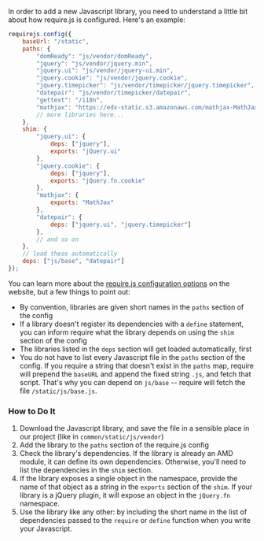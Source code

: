 In order to add a new Javascript library, you need to understand a little bit about how require.js is configured. Here's an example:

```js
requirejs.config({
    baseUrl: "/static",
    paths: {
        "domReady": "js/vendor/domReady",
        "jquery": "js/vendor/jquery.min",
        "jquery.ui": "js/vendor/jquery-ui.min",
        "jquery.cookie": "js/vendor/jquery.cookie",
        "jquery.timepicker": "js/vendor/timepicker/jquery.timepicker",
        "datepair": "js/vendor/timepicker/datepair",
        "gettext": "/i18n",
        "mathjax": "https://edx-static.s3.amazonaws.com/mathjax-MathJax-727332c/MathJax.js?config=TeX-MML-AM_HTMLorMML-full",
        // more libraries here... 
    },
    shim: {
        "jquery.ui": {
            deps: ["jquery"],
            exports: "jQuery.ui"
        },
        "jquery.cookie": {
            deps: ["jquery"],
            exports: "jQuery.fn.cookie"
        },
        "mathjax": {
            exports: "MathJax"
        },
        "datepair": {
            deps: ["jquery.ui", "jquery.timepicker"]
        },
        // and so on
    },
    // load these automatically
    deps: ["js/base", "datepair"]
});
```

You can learn more about the [require.js configuration options](http://www.requirejs.org/docs/api.html#config) on the website, but a few things to point out:

  * By convention, libraries are given short names in the `paths` section of the config
  * If a library doesn't register its dependencies with a `define` statement, you can inform require what the library depends on using the `shim` section of the config
  * The libraries listed in the `deps` section will get loaded automatically, first
  * You do not have to list every Javascript file in the `paths` section of the config. If you require a string that doesn't exist in the `paths` map, require will prepend the `baseURL` and append the fixed string `.js`, and fetch that script. That's why you can depend on `js/base` -- require will fetch the file `/static/js/base.js`.

### How to Do It

  1. Download the Javascript library, and save the file in a sensible place in our project (like in `common/static/js/vendor`)
  1. Add the library to the `paths` section of the require.js config
  1. Check the library's dependencies. If the library is already an AMD module, it can define its own dependencies. Otherwise, you'll need to list the dependencies in the `shim` section.
  1. If the library exposes a single object in the namespace, provide the name of that object as a string in the `exports` section of the `shim`. If your library is a jQuery plugin, it will expose an object in the `jQuery.fn` namespace.
  1. Use the library like any other: by including the short name in the list of dependencies passed to the `require` or `define` function when you write your Javascript.